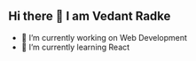 ## Hi there 👋 I am Vedant Radke

- 🔭 I’m currently working on Web Development
- 🌱 I’m currently learning React
